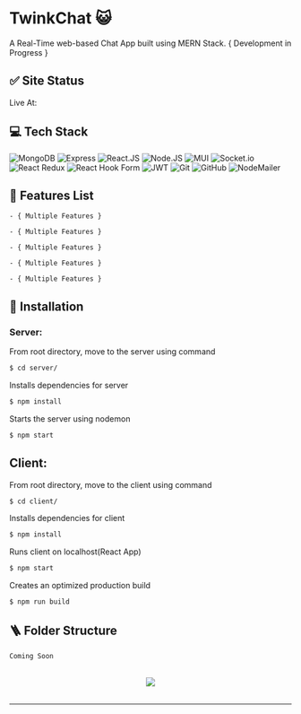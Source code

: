 # TwinkChat 😺

A Real-Time web-based Chat App built using MERN Stack.
{ Development in Progress }

## ✅ Site Status
Live At: <a href=""></a>

## 💻 Tech Stack

![MongoDB](https://img.shields.io/badge/mongodb-001E2B?style=for-the-badge&logo=mongodb&logoColor=00ED64)
![Express](https://img.shields.io/badge/Express.js-404D59?style=for-the-badge)
![React.JS](https://img.shields.io/badge/React.js-%2320232a.svg?style=for-the-badge&logo=react&logoColor=%2361DAFB)
![Node.JS](https://img.shields.io/badge/Node.js-43853D?style=for-the-badge&logo=node.js&logoColor=white)
![MUI](https://img.shields.io/static/v1?style=for-the-badge&message=MUI&color=007FFF&logo=MUI&logoColor=FFFFFF&label=)
![Socket.io](https://img.shields.io/badge/Socket.io-black?style=for-the-badge&logo=socket.io&badgeColor=010101)
![React Redux](https://img.shields.io/badge/Redux-593D88?style=for-the-badge&logo=redux&logoColor=white)
![React Hook Form](https://img.shields.io/badge/React%20Hook%20Form-%23EC5990.svg?style=for-the-badge&logo=reacthookform&logoColor=white)
![JWT](https://img.shields.io/badge/JWT-black?style=for-the-badge&logo=JSON%20web%20tokens)
![Git](https://img.shields.io/badge/git-%23F05033.svg?style=for-the-badge&logo=git&logoColor=white)
![GitHub](https://img.shields.io/static/v1?style=for-the-badge&message=GitHub&color=181717&logo=GitHub&logoColor=FFFFFF&label=)
![NodeMailer](https://img.shields.io/static/v1?style=for-the-badge&message=NodeMailer&color=1CB674&logo=Node.js&logoColor=FFFFFF&label=)

## 📃 Features List

    - { Multiple Features }
    
    - { Multiple Features }
    
    - { Multiple Features }
    
    - { Multiple Features }
    
    - { Multiple Features }


## 👾 Installation

### Server:

From root directory, move to the server using command
```bash
$ cd server/
```

Installs dependencies for server
```bash
$ npm install
```

Starts the server using nodemon
```bash
$ npm start
```

## Client:

From root directory, move to the client using command
```bash
$ cd client/
```

Installs dependencies for client
```bash
$ npm install
```

Runs client on localhost(React App)
```bash
$ npm start
```

Creates an optimized production build
```bash
$ npm run build
```

## 🪜 Folder Structure

```
Coming Soon
```

<br/>

<div align="center">
<img src="https://komarev.com/ghpvc/?username=itsvaibhavmishra&&style=flat-square" align="center" />
</div>

<br/>

---
